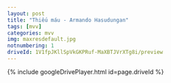 ```yaml
---
layout: post
title: "Thiếu máu - Armando Hasudungan"
tags: [mvv]
categories: mvv
img: maxresdefault.jpg
notnumbering: 1
driveId: 1V1fpJKllSpVkGKPRuf-MaXBTJVrXTg8i/preview
---
```


{% include googleDrivePlayer.html id=page.driveId %}